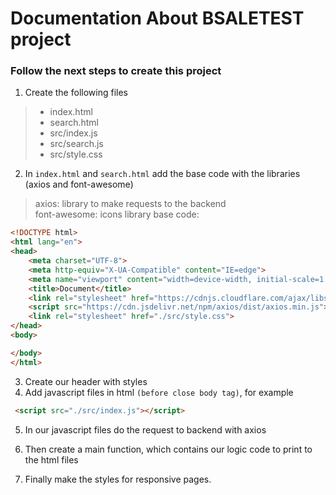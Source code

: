 # Documentation About BSALETEST project  

### Follow the next steps to create this project

1. Create the following files
>- index.html
>- search.html
>- src/index.js
>- src/search.js
>- src/style.css

2. In `index.html` and `search.html` add the base code with the libraries (axios and font-awesome)
> axios: library to make requests to the backend   
> font-awesome: icons library
> base code:
```html
<!DOCTYPE html>
<html lang="en">
<head>
    <meta charset="UTF-8">
    <meta http-equiv="X-UA-Compatible" content="IE=edge">
    <meta name="viewport" content="width=device-width, initial-scale=1.0">
    <title>Document</title>
    <link rel="stylesheet" href="https://cdnjs.cloudflare.com/ajax/libs/font-awesome/4.7.0/css/font-awesome.min.css">
    <script src="https://cdn.jsdelivr.net/npm/axios/dist/axios.min.js"></script>
    <link rel="stylesheet" href="./src/style.css">
</head>
<body>

</body>
</html>
```
3. Create our header with styles
4. Add javascript files in html `(before close body tag)`, for example
```html
 <script src="./src/index.js"></script>
```
5. In our javascript files do the request to backend with axios

6. Then create a main function, which contains our logic code to print to the html files

7. Finally make the styles for responsive pages.
